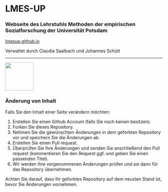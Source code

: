 # LMES-UP

### Webseite des Lehrstuhls Methoden der empirischen Sozialforschung der Universität Potsdam

[lmesup.github.io](https://lmesup.github.io)

Verwaltet durch Claudia Saalbach und Johannes Schütt

---
<img src="https://www.uni-potsdam.de/typo3conf01/ext/up_template/Resources/Public/Images/logos/up_logo_university_2.png" width="90" />
<br/>

### Änderung von Inhalt

Falls Sie den Inhalt einer Seite verändern möchten:

1. Erstellen Sie einen Github Account (falls Sie noch keinen besitzen).
2. Forken Sie dieses Repository.
3. Nehmen Sie die gewünschten Änderungen in dem geforkten Repository vor und speichern Sie die Änderungen ab.
4. Erstellen Sie einen Pull request.
5. Überprüfen Sie Ihre Änderungen und senden Sie anschließend den Pull request 
   (kommentieren Sie den Request ggf. und geben Sie einen passenden Titel).
6. Wir werden ihre vorgenommenen Änderungen prüfen und sie dann für das Repository übernehmen.

Achten Sie darauf, dass Ihr geforktes Repository auf dem neusten Stand ist, bevor Sie Änderungen vornehmen.
